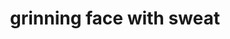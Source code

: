 ---
layout: smileys&people
title: grinning face with sweat
emoji: grinning_face_with_sweat
permalink: 😅.html
---